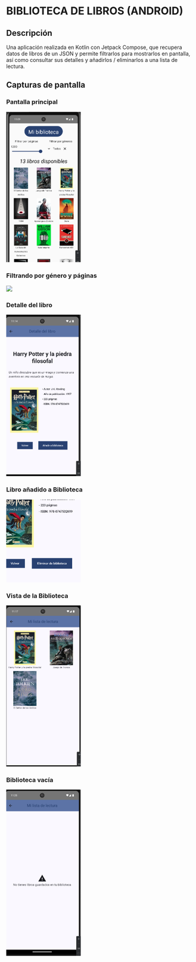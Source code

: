 # BIBLIOTECA DE LIBROS (ANDROID)

## Descripción
Una aplicación realizada en Kotlin con Jetpack Compose, que recupera datos de libros de un JSON y permite filtrarlos para mostrarlos en pantalla, así como consultar sus detalles y añadirlos / eliminarlos a una lista de lectura.

## Capturas de pantalla

### Pantalla principal
<img src="/preview_screenshots/00_main.png" width="200">

### Filtrando por género y páginas
<img src="/preview_screenshots/01_filtered" width="200">

### Detalle del libro
<img src="/preview_screenshots/02_detail.png" width="200">

### Libro añadido a Biblioteca
<img src="/preview_screenshots/03_added.png" width="200">

### Vista de la Biblioteca
<img src="/preview_screenshots/04_library.png" width="200">

### Biblioteca vacía
<img src="/preview_screenshots/05_empty.png" width="200">
